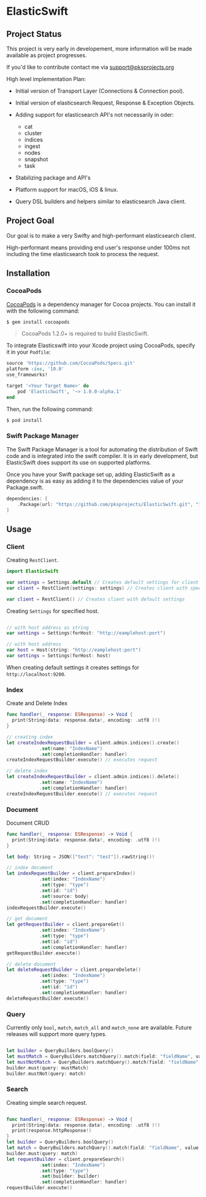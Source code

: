 # ElasticSwift

## Project Status

This project is very early in developement, more information will be made available as project progresses.

If you'd like to contribute contact me via <support@pksprojects.org>

High level implementation Plan:

* Initial version of Transport Layer (Connections & Connection pool).

* Initial version of elasticsearch Request, Response & Exception Objects.

* Adding support for elasticsearch API's not necessarily in oder:
  * cat
  * cluster
  * indices
  * ingest
  * nodes
  * snapshot
  * task

* Stabilizing package and API's

* Platform support for macOS, iOS & linux.

* Query DSL builders and helpers similar to elasticsearch Java client.

## Project Goal

Our goal is to make a very Swifty and high-performant elasticsearch client.

High-performant means providing end user's response under 100ms not including the time elasticsearch took to process the request.

## Installation

### CocoaPods

[CocoaPods](http://cocoapods.org) is a dependency manager for Cocoa projects. You can install it with the following command:

```bash
$ gem install cocoapods
```

> CocoaPods 1.2.0+ is required to build ElasticSwift.

To integrate Elasticswift into your Xcode project using CocoaPods, specify it in your `Podfile`:

```ruby
source 'https://github.com/CocoaPods/Specs.git'
platform :ios, '10.0'
use_frameworks!

target '<Your Target Name>' do
    pod 'ElasticSwift', '~> 1.0.0-alpha.1'
end
```

Then, run the following command:

```bash
$ pod install
```

### Swift Package Manager

The Swift Package Manager is a tool for automating the distribution of Swift code and is integrated into the swift compiler. It is in early development, but ElasticSwift does support its use on supported platforms.

Once you have your Swift package set up, adding ElasticSwift as a dependency is as easy as adding it to the dependencies value of your Package.swift.

```swift
dependencies: [
    .Package(url: "https://github.com/pksprojects/ElasticSwift.git", "1.0.0-alpha.1")
]
```

## Usage

### Client

Creating `RestClient`.

```swift
import ElasticSwift

var settings = Settings.default // Creates default settings for client
var client = RestClient(settings: settings) // Creates client with specified settings

var client = RestClient() // Creates client with default settings

```

Creating `Settings` for specified host.

```swift

// with host address as string
var settings = Settings(forHost: "http://eamplehost:port")

// with host address
var host = Host(string: "http://eamplehost:port")
var settings = Settings(forHost: host)

```

When creating default settings it creates settings for `http://localhost:9200`.

### Index

Create and Delete Index

```swift
func handler(_ response: ESResponse) -> Void {
  print(String(data: response.data!, encoding: .utf8 )!)
}

// creating index
let createIndexRequestBuilder = client.admin.indices().create()
            .set(name: "IndexName")
            .set(completionHandler: handler)
createIndexRequestBuilder.execute() // executes request

// delete index
let createIndexRequestBuilder = client.admin.indices().delete()
            .set(name: "IndexName")
            .set(completionHandler: handler)
createIndexRequestBuilder.execute() // executes request

```

### Document

Document CRUD

```swift
func handler(_ response: ESResponse) -> Void {
  print(String(data: response.data!, encoding: .utf8 )!)
}

let body: String = JSON(["test": "test"]).rawString()!

// index document
let indexRequestBuilder = client.prepareIndex()
            .set(index: "IndexName")
            .set(type: "type")
            .set(id: "id")
            .set(source: body)
            .set(completionHandler: handler)
indexRequestBuilder.execute()

// get document
let getRequestBuilder = client.prepareGet()
            .set(index: "IndexName")
            .set(type: "type")
            .set(id: "id")
            .set(completionHandler: handler)
getRequestBuilder.execute()

// delete document
let deleteRequestBuilder = client.prepareDelete()
            .set(index: "IndexName")
            .set(type: "type")
            .set(id: "id")
            .set(completionHandler: handler)
deleteRequestBuilder.execute()

```

### Query

Currently only `bool`, `match`, `match_all` and `match_none` are available. Future releases will support more query types.

```swift

let builder = QueryBuilders.boolQuery()
let mustMatch = QueryBuilders.matchQuery().match(field: "fieldName", value: "value")
let mustNotMatch = QueryBuilders.matchQuery().match(field: "fieldName", value: "value")
builder.must(query: mustMatch)
builder.mustNot(query: match)

```

### Search

Creating simple search request.

```swift

func handler(_ response: ESResponse) -> Void {
  print(String(data: response.data!, encoding: .utf8 )!)
  print(response.httpResponse!)
}
let builder = QueryBuilders.boolQuery()
let match = QueryBuilders.matchQuery().match(field: "fieldName", value: "value")
builder.must(query: match)
let requestBuilder = client.prepareSearch()
            .set(index: "IndexName")
            .set(type: "type")
            .set(builder: builder)
            .set(completionHandler: handler)
requestBuilder.execute()

```
